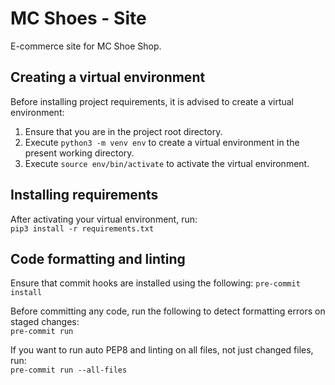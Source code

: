 # MC Shoes - Site

E-commerce site for MC Shoe Shop.

## Creating a virtual environment
Before installing project requirements, it is advised to create a virtual environment:
1. Ensure that you are in the project root directory.
2. Execute `python3 -m venv env` to create a virtual environment in the present working directory.
3. Execute `source env/bin/activate` to activate the virtual environment.

## Installing requirements
After activating your virtual environment, run: </br>
`pip3 install -r requirements.txt`

## Code formatting and linting
Ensure that commit hooks are installed using the following:
`pre-commit install`

Before committing any code, run the following to detect formatting errors on staged changes: </br>
`pre-commit run`

If you want to run auto PEP8 and linting on all files, not just changed files, run: </br>
`pre-commit run --all-files`

